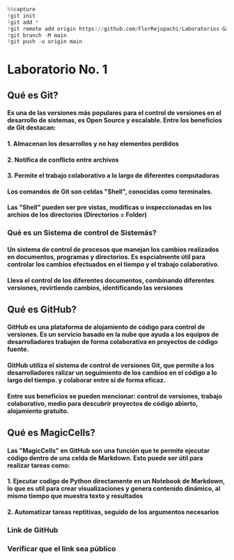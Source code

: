 ```python
%%capture
!git init
!git add *
!git remote add origin https://github.com/FlorRejopachi/Laboratorios-Galileo-.git
!git branch -M main
!git push -u origin main
```

# Laboratorio No. 1

## Qué es Git?

#### Es una de las versiones más populares para el control de versiones en el desarrollo de sistemas, es Open Source y escalable. Entre los beneficios de Git destacan:
#### 1. Almacenan los desarrollos y no hay elementos perdidos
#### 2. Notifica de conflicto entre archivos
#### 3. Permite el trabajo colaborativo a lo largo de diferentes computadoras

#### Los comandos de Git son celdas "Shell", conocidas como terminales.
#### Las "Shell" pueden ser pre vistas, modificas o inspeccionadas en los archios de los directorios (Directorios = Folder)

### Qué es un Sistema de control de Sistemás?
#### Un sistema de control de procesos que manejan los cambios realizados en documentos, programas y directorios. Es espcialmente útil para controlar los cambios efectuados en el tiempo y el trabajo colaborativo.

#### Lleva el control de los diferentes documentos, combinando diferentes versiones, revirtiendo cambios, identificando las versiones

## Qué es GitHub?

#### GitHub es una plataforma de alojamiento de código para control de versiones. Es un servicio basado en la nube que ayuda a los equipos de desarrolladores trabajen de forma colaborativa en proyectos de código fuente. 

#### GitHub utiliza el sistema de control de versiones Git, que permite a los desarrolladores ralizar un seguimiento de los cambios en el código a lo largo del tiempo. y colaborar entre sí de forma eficaz.


#### Entre sus beneficios se pueden mencionar: control de versiones, trabajo colaborativo, medio para descubrir proyectos de código abierto, alojamiento gratuito. 

## Qué es MagicCells?

#### Las "MagicCells" en GitHub son una función que te permite ejecutar código dentro de una celda de Markdown. Esto puede ser útil para realizar tareas como: 

#### 1. Ejecutar codigo de Python directamente en un Notebook de Markdown, lo que es util para crear visualizaciones y genera contenido dinámico, al mismo tiempo que muestra texto y resultados
#### 2. Automatizar tareas reptitivas, seguido de los argumentos necesarios

### Link de GitHub

### Verificar que el link sea público


```python

```

